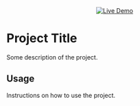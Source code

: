 <div align="center">
  <a href="https://example.com/demo">
    <img src="https://img.shields.io/badge/Live%20Demo-Click%20Here-brightgreen" alt="Live Demo" />
  </a>
  <!-- Other badges can be placed here -->
</div>

# Project Title

Some description of the project.

## Usage

Instructions on how to use the project.
